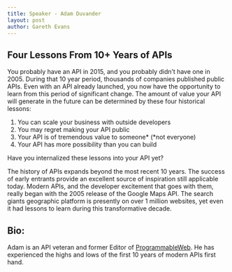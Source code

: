 ```yaml
---
title: Speaker - Adam Duvander
layout: post
author: Gareth Evans
---
```


## Four Lessons From 10+ Years of APIs

You probably have an API in 2015, and you probably didn’t have one in 2005. During that 10 year period, thousands of companies published public APIs. Even with an API already launched, you now have the opportunity to learn from this period of significant change. The amount of value your API will generate in the future can be determined by these four historical lessons:

1. You can scale your business with outside developers
2. You may regret making your API public
3. Your API is of tremendous value to someone* (*not everyone)
4. Your API has more possibility than you can build

Have you internalized these lessons into your API yet?

The history of APIs expands beyond the most recent 10 years. The success of early entrants provide an excellent source of inspiration still applicable today. Modern APIs, and the developer excitement that goes with them, really began with the 2005 release of the Google Maps API. The search giants geographic platform is presently on over 1 million websites, yet even it had lessons to learn during this transformative decade.

## Bio:

Adam is an API veteran and former Editor of [ProgrammableWeb](http://www.programmableweb.com/). He has experienced the highs and lows of the first 10 years of modern APIs first hand.